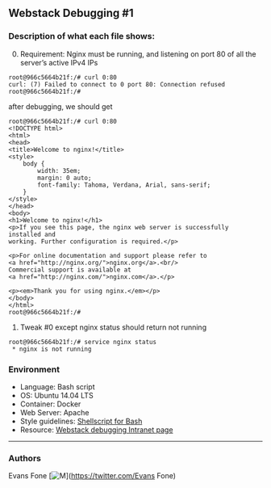 ## Webstack Debugging #1

### Description of what each file shows:
0. Requirement: Nginx must be running, and listening on port 80 of all the server’s active IPv4 IPs
```
root@966c5664b21f:/# curl 0:80
curl: (7) Failed to connect to 0 port 80: Connection refused
root@966c5664b21f:/#
```
after debugging, we should get
```
root@966c5664b21f:/# curl 0:80
<!DOCTYPE html>
<html>
<head>
<title>Welcome to nginx!</title>
<style>
    body {
        width: 35em;
        margin: 0 auto;
        font-family: Tahoma, Verdana, Arial, sans-serif;
    }
</style>
</head>
<body>
<h1>Welcome to nginx!</h1>
<p>If you see this page, the nginx web server is successfully installed and
working. Further configuration is required.</p>

<p>For online documentation and support please refer to
<a href="http://nginx.org/">nginx.org</a>.<br/>
Commercial support is available at
<a href="http://nginx.com/">nginx.com</a>.</p>

<p><em>Thank you for using nginx.</em></p>
</body>
</html>
root@966c5664b21f:/#
```
1. Tweak #0 except nginx status should return not running
```
root@966c5664b21f:/# service nginx status
 * nginx is not running
```

### Environment
* Language: Bash script
* OS: Ubuntu 14.04 LTS
* Container: Docker
* Web Server: Apache
* Style guidelines: [Shellscript for Bash](https://github.com/koalaman/shellcheck)
* Resource: [Webstack debugging Intranet page](https://intranet.hbtn.io/concepts/68)
---
### Authors
Evans Fone [![M](https://upload.wikimedia.org/wikipedia/fr/thumb/c/c8/Twitter_Bird.svg/30px-Twitter_Bird.svg.png)](https://twitter.com/Evans Fone)

